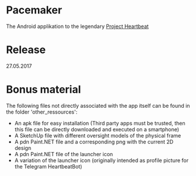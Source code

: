 ﻿# Pacemaker

The Android applikation to the legendary [Project Heartbeat](https://github.com/lythro/ProjectHeartbeat)

# Release

27.05.2017

# Bonus material

The following files not directly associated with the app itself can be found in the folder 'other_ressources':
* An apk file for easy installation (Third party apps must be trusted, then this file can be directly downloaded and executed on a smartphone)
* A SketchUp file with different oversight models of the physical frame
* A pdn Paint.NET file and a corresponding png with the current 2D design
* A pdn Paint.NET file of the launcher icon
* A variation of the launcher icon (originally intended as profile picture for the Telegram HeartbeatBot)

